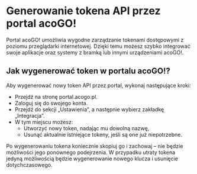 # Generowanie tokena API przez portal acoGO!

Portal acoGO! umożliwia wygodne zarządzanie tokenami dostępowymi z poziomu przeglądarki internetowej. Dzięki temu możesz szybko integrować swoje aplikacje oraz systemy z bramką lub innymi urządzeniami acoGO!.

## Jak wygenerować token w portalu acoGO!?

Aby wygenerować nowy token API przez portal, wykonaj następujące kroki:

- Przejdź na stronę portal.acogo.pl.
- Zaloguj się do swojego konta.
- Przejdź do sekcji „Ustawienia”, a następnie wybierz zakładkę „Integracja”.
- W tym miejscu możesz:
  - Utworzyć nowy token, nadając mu dowolną nazwę,
  - Usunąć aktualnie istniejące tokeny, jeśli są one już niepotrzebne.

Po wygenerowaniu tokena koniecznie skopiuj go i zachowaj – nie będzie możliwości jego ponownego podejrzenia. W przypadku utraty tokena jedyną możliwością będzie wygenerowanie nowego klucza i usunięcie dotychczasowego.

